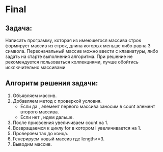 # Final

## Задача: 

Написать программу, которая из имеющегося массива строк формирует массив из строк, длина которых меньше либо равна 3 символа. Первоначальный массив можно ввести с клавиатуры, либо задать на старте выполнения алгоритма. При решение не рекомендуется пользоваться коллекциями, лучше обойтись исключительно массивами

## Алгоритм решения задачи:
1. Объявляем массив.
2. Добавляем метод с проверкой условия. 
    * Если да , элемент первого массива заносим в count элемент второго массива.
    * Если нет , идем дальше.
3. После присвоения увеличиваем count на 1.
4. Возвращаемся к циклу for в котором i увеличивается на 1. 
5. Проверяем так до конца.
6. Генерируем новый массив где length<=3.
7. Выводим массив.